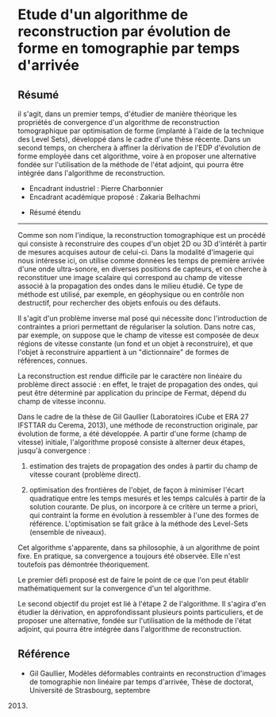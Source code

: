 Etude d'un algorithme de reconstruction par évolution de forme en tomographie par temps d'arrivée
=================================================================================================

Résumé
------

il s'agit, dans un premier temps, d'étudier de manière
théorique les propriétés de convergence d'un algorithme de
reconstruction tomographique par optimisation de forme (implanté à
l'aide de la technique des Level Sets), développé dans le cadre
d'une thèse récente. Dans un second temps, on cherchera à affiner
la dérivation de l'EDP d'évolution de forme employée dans cet
algorithme, voire à en proposer une alternative fondée sur
l'utilisation de la méthode de l'état adjoint, qui pourra être
intégrée dans l'algorithme de reconstruction.

 - Encadrant industriel : Pierre Charbonnier
 - Encadrant académique proposé : Zakaria Belhachmi


* Résumé étendu
---------------

Comme son nom l'indique, la reconstruction tomographique est un procédé qui
consiste à reconstruire des coupes d'un objet 2D ou 3D d'intérêt à partir de
mesures acquises autour de celui-ci. Dans la modalité d'imagerie qui nous
intéresse ici, on utilise comme données les temps de première arrivée d'une
onde ultra-sonore, en diverses positions de capteurs, et on cherche à
reconstituer une image scalaire qui correspond au champ de vitesse associé à
la propagation des ondes dans le milieu étudié. Ce type de méthode est
utilisé, par exemple, en géophysique ou en contrôle non destructif, pour
rechercher des objets enfouis ou des défauts.

Il s'agit d'un problème inverse mal posé qui nécessite donc
l'introduction de contraintes a priori permettant de régulariser la
solution. Dans notre cas, par exemple, on suppose que le champ de
vitesse est composée de deux régions de vitesse constante (un fond
et un objet à reconstruire), et que l'objet à reconstruire
appartient à un "dictionnaire" de formes de références, connues.

La reconstruction est rendue difficile par le caractère non
linéaire du problème direct associé : en effet, le trajet de
propagation des ondes, qui peut être déterminé par application du
principe de Fermat, dépend du champ de vitesse inconnu.

Dans le cadre de la thèse de Gil Gaullier (Laboratoires iCube et
ERA 27 IFSTTAR du Cerema, 2013), une méthode de reconstruction
originale, par évolution de forme, a été développée. A partir d'une
forme (champ de vitesse) initiale, l'algorithme proposé consiste à
alterner deux étapes, jusqu'à convergence :

 1. estimation des trajets de propagation des ondes à partir du
champ de vitesse courant (problème direct).

 2. optimisation des frontières de l'objet, de façon à minimiser
l'écart quadratique entre les temps mesurés et les temps calculés à
partir de la solution courante. De plus, on incorpore à ce critère
un terme a priori, qui contraint la forme en évolution à ressembler
à l'une des formes de référence. L'optimisation se fait grâce à la
méthode des Level-Sets (ensemble de niveaux).

Cet algorithme s'apparente, dans sa philosophie, à un algorithme de
point fixe. En pratique, sa convergence a toujours été observée.
Elle n'est toutefois pas démontrée théoriquement.

Le premier défi proposé est de faire le point de ce que l'on peut
établir mathématiquement sur la convergence d'un tel algorithme.

Le second objectif du projet est lié à l'étape 2 de l'algorithme.
Il s'agira d'en étudier la dérivation, en approfondissant plusieurs
points particuliers, et de proposer une alternative, fondée sur
l'utilisation de la méthode de l'état adjoint, qui pourra être
intégrée dans l'algorithme de reconstruction.

Référence
---------

 - Gil Gaullier, Modèles déformables contraints en reconstruction d'images de
tomographie non linéaire par temps d'arrivée, Thèse de doctorat, Université de
Strasbourg, septembre
2013.
